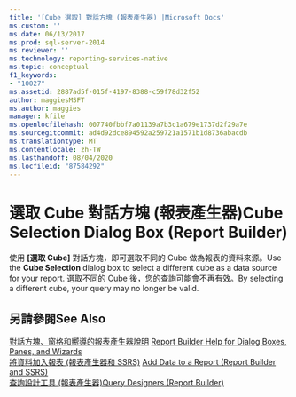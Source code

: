 ```yaml
---
title: '[Cube 選取] 對話方塊 (報表產生器) |Microsoft Docs'
ms.custom: ''
ms.date: 06/13/2017
ms.prod: sql-server-2014
ms.reviewer: ''
ms.technology: reporting-services-native
ms.topic: conceptual
f1_keywords:
- "10027"
ms.assetid: 2887ad5f-015f-4197-8388-c59f78d32f52
author: maggiesMSFT
ms.author: maggies
manager: kfile
ms.openlocfilehash: 007740fbbf7a01139a7b3c1a679e1737d2f29a7e
ms.sourcegitcommit: ad4d92dce894592a259721a1571b1d8736abacdb
ms.translationtype: MT
ms.contentlocale: zh-TW
ms.lasthandoff: 08/04/2020
ms.locfileid: "87584292"
---
```

# <a name="cube-selection-dialog-box-report-builder"></a><span data-ttu-id="7ee75-102">選取 Cube 對話方塊 (報表產生器)</span><span class="sxs-lookup"><span data-stu-id="7ee75-102">Cube Selection Dialog Box (Report Builder)</span></span>
  <span data-ttu-id="7ee75-103">使用 **[選取 Cube]** 對話方塊，即可選取不同的 Cube 做為報表的資料來源。</span><span class="sxs-lookup"><span data-stu-id="7ee75-103">Use the **Cube Selection** dialog box to select a different cube as a data source for your report.</span></span> <span data-ttu-id="7ee75-104">選取不同的 Cube 後，您的查詢可能會不再有效。</span><span class="sxs-lookup"><span data-stu-id="7ee75-104">By selecting a different cube, your query may no longer be valid.</span></span>  
  
## <a name="see-also"></a><span data-ttu-id="7ee75-105">另請參閱</span><span class="sxs-lookup"><span data-stu-id="7ee75-105">See Also</span></span>  
 <span data-ttu-id="7ee75-106">[對話方塊、窗格和嚮導的報表產生器說明](../../2014/reporting-services/report-builder-help-for-dialog-boxes-panes-and-wizards.md) </span><span class="sxs-lookup"><span data-stu-id="7ee75-106">[Report Builder Help for Dialog Boxes, Panes, and Wizards](../../2014/reporting-services/report-builder-help-for-dialog-boxes-panes-and-wizards.md) </span></span>  
 <span data-ttu-id="7ee75-107">[將資料加入報表 &#40;報表產生器和 SSRS&#41;](report-data/report-datasets-ssrs.md) </span><span class="sxs-lookup"><span data-stu-id="7ee75-107">[Add Data to a Report &#40;Report Builder and SSRS&#41;](report-data/report-datasets-ssrs.md) </span></span>  
 [<span data-ttu-id="7ee75-108">查詢設計工具 &#40;報表產生器&#41;</span><span class="sxs-lookup"><span data-stu-id="7ee75-108">Query Designers &#40;Report Builder&#41;</span></span>](../../2014/reporting-services/query-designers-report-builder.md)  
  
  
